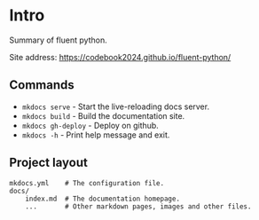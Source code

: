 # Intro

Summary of fluent python.

Site address: https://codebook2024.github.io/fluent-python/

## Commands

* `mkdocs serve` - Start the live-reloading docs server.
* `mkdocs build` - Build the documentation site.
* `mkdocs gh-deploy` - Deploy on github.
* `mkdocs -h` - Print help message and exit.

## Project layout

    mkdocs.yml    # The configuration file.
    docs/
        index.md  # The documentation homepage.
        ...       # Other markdown pages, images and other files.
